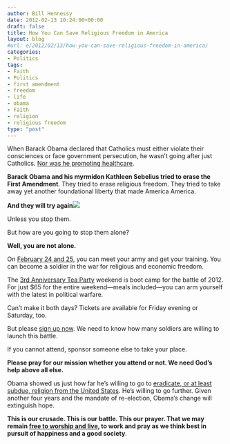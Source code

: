 ```yaml
---
author: Bill Hennessy
date: 2012-02-13 10:24:00+00:00
draft: false
title: How You Can Save Religious Freedom in America
layout: blog
#url: e/2012/02/13/how-you-can-save-religious-freedom-in-america/
categories:
- Politics
tags:
- Faith
- Politics
- first amendment
- freedom
- life
- obama
- Faith
- religion
- religious freedom
type: "post"
---
```


When Barack Obama declared that Catholics must either violate their consciences or face government persecution, he wasn’t going after just Catholics. [Nor was he promoting healthcare](https://hennessysview.com/political-science/obamas-war-on-catholics-has-nothing-to-do-with-healthcare/). 

**Barack Obama and his myrmidon Kathleen Sebelius tried to erase the First Amendment**. They tried to erase religious freedom. They tried to take away yet another foundational liberty that made America America.

**And they will try again![![](https://www.jewishjournal.com/images/bloggers_auto/religious_freedom2.jpg)
](https://www.jewishjournal.com/bloggish/item/washingtons_letter_on_religious_freedom_not_so_free_20111122/)**

Unless you stop them. 

But how are you going to stop them alone?

**Well, you are not alone.**

On [February 24 and 25](https://3rdanniversaryteaparty.eventbrite.com/), you can meet your army and get your training. You can become a soldier in the war for religious and economic freedom.

The [3rd Anniversary Tea Party](https://3rdanniversaryteaparty.eventbrite.com/) weekend is boot camp for the battle of 2012. For just $65 for the entire weekend—meals included—you can arm yourself with the latest in political warfare. 

Can’t make it both days? Tickets are available for Friday evening or Saturday, too. 

But please [sign up now](https://3rdanniversaryteaparty.eventbrite.com/). We need to know how many soldiers are willing to launch this battle. 

If you cannot attend, sponsor someone else to take your place. 

**Please pray for our mission whether you attend or not. We need God’s help above all else.**

Obama showed us just how far he’s willing to go to [eradicate, or at least subdue, religion from the United States](https://www.ocregister.com/opinion/church-339789-one-catholic.html). He’s willing to go further. Given another four years and the mandate of re-election, Obama’s change will extinguish hope.

**This is our crusade. This is our battle. This our prayer. That we may remain [free to worship and live](https://www.jewishjournal.com/bloggish/item/washingtons_letter_on_religious_freedom_not_so_free_20111122/), to work and pray as we think best in pursuit of happiness and a good society**.
